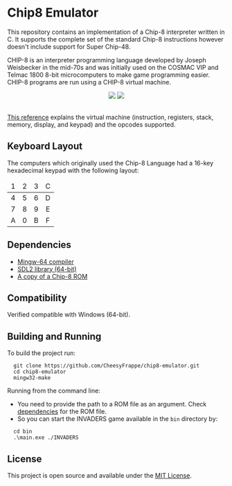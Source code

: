 # Chip8 Emulator
This repository contains an implementation of a Chip-8 interpreter written in C. It supports the complete set of the standard Chip-8 instructions however doesn't include support for Super Chip-48.

CHIP-8 is an interpreter programming language developed by Joseph Weisbecker in the mid-70s and was initially used on the COSMAC VIP and 
Telmac 1800 8-bit microcomputers to make game programming easier. CHIP-8 programs are run using a CHIP-8 virtual machine.

<div align="center">
    <img src="https://github.com/CheesyFrappe/chip8-emulator/assets/80858788/b919f501-2962-4f3f-b511-07cd64235c0b"/>
    <img src="https://github.com/CheesyFrappe/chip8-emulator/assets/80858788/8c2bdc8a-d998-44d8-9d37-cca0ebcf7790">
</div><br>

[This reference](http://devernay.free.fr/hacks/chip8/C8TECH10.HTM) explains the virtual machine (instruction, registers, stack, memory, display, and keypad) and the opcodes supported.

## Keyboard Layout
 The computers which originally used the Chip-8 Language had a 16-key hexadecimal keypad with the following layout:
<table align="center">
    <thead>
        <tr>
            <td align="center">1</td>
            <td align="center">2</td>
            <td align="center">3</td>
            <td align="center">C</td>
        </tr>
    </thead>
    <tbody>
        <tr>
            <td align="center">4</td>
            <td align="center">5</td>
            <td align="center">6</td>
            <td align="center">D</td>
        </tr>
        <tr>
            <td align="center">7</td>
            <td align="center">8</td>
            <td align="center">9</td>
            <td align="center">E</td>
        </tr>
        <tr>
            <td align="center">A</td>
            <td align="center">0</td>
            <td align="center">B</td>
            <td align="center">F</td>
        </tr>
    </tbody>
</table>

## Dependencies
 - [Mingw-64 compiler](https://gcc.gnu.org/)
 - [SDL2 library (64-bit)](https://www.libsdl.org/)
 - [A copy of a Chip-8 ROM](https://www.zophar.net/pdroms/chip8/chip-8-games-pack.html)

## Compatibility
Verified compatible with Windows (64-bit).

## Building and Running
To build the project run:
```shell
  git clone https://github.com/CheesyFrappe/chip8-emulator.git
  cd chip8-emulator
  mingw32-make
```
Running from the command line:
 - You need to provide the path to a ROM file as an argument. Check [dependencies](https://github.com/CheesyFrappe/chip8-emulator/new/master?readme=1#dependencies) for the ROM file.
 - So you can start the INVADERS game available in the `bin` directory by:
```shell
  cd bin
  .\main.exe ./INVADERS
```

## License
This project is open source and available under the [MIT License](https://github.com/CheesyFrappe/chip8-emulator/blob/master/LICENSE).





